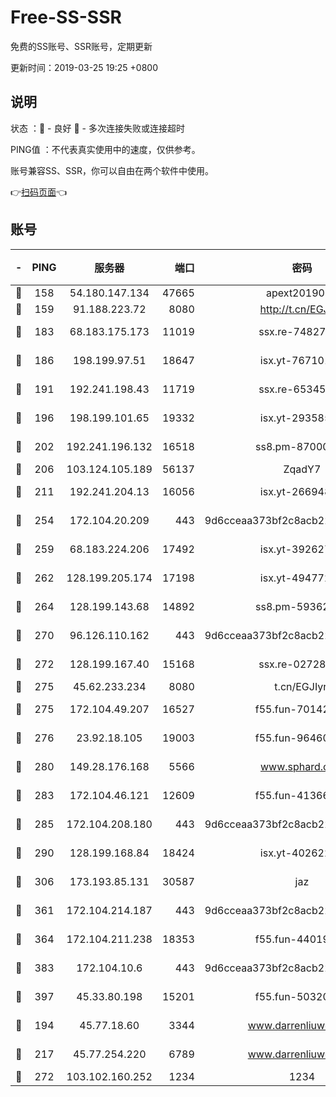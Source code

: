 # Free-SS-SSR

免费的SS账号、SSR账号，定期更新

更新时间：2019-03-25 19:25 +0800

## 说明

状态     ：🙂 - 良好 🙁 - 多次连接失败或连接超时

PING值   ：不代表真实使用中的速度，仅供参考。

账号兼容SS、SSR，你可以自由在两个软件中使用。

👉[扫码页面](https://liesauer.github.io/Free-SS-SSR/)👈

## 账号

|-|PING|服务器|端口|密码|加密方式|区域|
|:----:|:----:|:-----:|-----:|:----:|:----:|:----:|
|🙂|158|54.180.147.134|47665|apext2019001|chacha20|KR|
|🙂|159|91.188.223.72|8080|http://t.cn/EGJIyrl|rc4-md5|RU|
|🙂|183|68.183.175.173|11019|ssx.re-74827421|aes-256-cfb|US|
|🙂|186|198.199.97.51|18647|isx.yt-76710107|aes-256-cfb|US|
|🙂|191|192.241.198.43|11719|ssx.re-65345978|aes-256-cfb|US|
|🙂|196|198.199.101.65|19332|isx.yt-29358597|aes-256-cfb|US|
|🙂|202|192.241.196.132|16518|ss8.pm-87000545|aes-256-cfb|US|
|🙂|206|103.124.105.189|56137|ZqadY7|chacha20|CN|
|🙂|211|192.241.204.13|16056|isx.yt-26694898|aes-256-cfb|US|
|🙂|254|172.104.20.209|443|9d6cceaa373bf2c8acb22e60b6a58be6|aes-256-cfb|US|
|🙂|259|68.183.224.206|17492|isx.yt-39262764|aes-256-cfb|SG|
|🙂|262|128.199.205.174|17198|isx.yt-49477216|aes-256-cfb|SG|
|🙂|264|128.199.143.68|14892|ss8.pm-59362021|aes-256-cfb|SG|
|🙂|270|96.126.110.162|443|9d6cceaa373bf2c8acb22e60b6a58be6|aes-256-cfb|US|
|🙂|272|128.199.167.40|15168|ssx.re-02728847|aes-256-cfb|SG|
|🙂|275|45.62.233.234|8080|t.cn/EGJIyrl|rc4-md5|CA|
|🙂|275|172.104.49.207|16527|f55.fun-70142394|aes-256-cfb|SG|
|🙂|276|23.92.18.105|19003|f55.fun-96460512|aes-256-cfb|US|
|🙂|280|149.28.176.168|5566|www.sphard.com|aes-256-cfb|AU|
|🙂|283|172.104.46.121|12609|f55.fun-41366697|aes-256-cfb|SG|
|🙂|285|172.104.208.180|443|9d6cceaa373bf2c8acb22e60b6a58be6|aes-256-cfb|US|
|🙂|290|128.199.168.84|18424|isx.yt-40262228|aes-256-cfb|SG|
|🙂|306|173.193.85.131|30587|jaz|aes-256-cfb|US|
|🙂|361|172.104.214.187|443|9d6cceaa373bf2c8acb22e60b6a58be6|aes-256-cfb|US|
|🙂|364|172.104.211.238|18353|f55.fun-44019178|aes-256-cfb|US|
|🙂|383|172.104.10.6|443|9d6cceaa373bf2c8acb22e60b6a58be6|aes-256-cfb|US|
|🙂|397|45.33.80.198|15201|f55.fun-50320612|aes-256-cfb|US|
|🙂|194|45.77.18.60|3344|www.darrenliuwei.com|aes-256-cfb|JP|
|🙂|217|45.77.254.220|6789|www.darrenliuwei.com|aes-256-cfb|SG|
|🙂|272|103.102.160.252|1234|1234|rc4-md5|JP|
